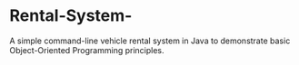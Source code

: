 # Rental-System-
A simple command-line vehicle rental system in Java to demonstrate basic Object-Oriented Programming principles.
